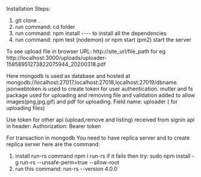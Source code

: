 Installation Steps:

1. git clone .
2. run command: cd folder
3. run command: npm install ---- to install all the dependencies
4. run command: npm test (nodemon) or npm start (pm2) start the server

To see upload file in browser URL: http://site_url/file_path for eg http://localhost:3000/uploads/uploader-15858951273822075944_20200318.pdf

Here mongodb is used as database and hosted at mongodb://localhost:27017,localhost:27018,localhost:27019/dbname.
jsonwebtoken is used to create token for user authentication.
mutler and fs package used for uploading and removing file and validation added to allow images(png,jpg,gif) and pdf for uploading.
Field name: uploader ( for uploading files)

Use token for other api (upload,remove and listing) received from signin api in header:
Authorization: Bearer token

For transaction in mongodb You need to have replica server and to create replica server here are the command:

1. install run-rs command npm i run-rs if it fails then try: sudo npm install -g run-rs --unsafe-perm=true --allow-root
2. run this command:  run-rs --version 4.0.0
